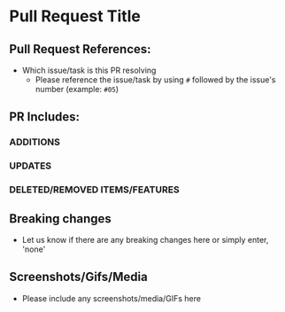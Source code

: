 # Pull Request Title

## Pull Request References:
- Which issue/task is this PR resolving
  - Please reference the issue/task by using `#` followed by the issue's number (example: `#05`)

## PR Includes:

### ADDITIONS

### UPDATES

### DELETED/REMOVED ITEMS/FEATURES

## Breaking changes
- Let us know if there are any breaking changes here or simply enter, 'none'

## Screenshots/Gifs/Media
- Please include any screenshots/media/GIFs here